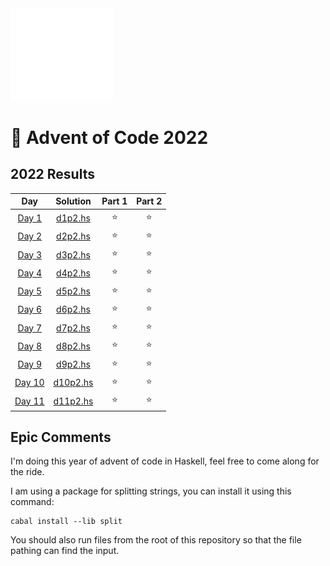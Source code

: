 <img src="./.assets/haskell-heart-white.png" width="164">

# 🎄 Advent of Code 2022

<!--- advent_readme_stars table --->
## 2022 Results

| Day | Solution | Part 1 | Part 2 |
| :---: | :---: | :---: | :---: |
| [Day 1](https://adventofcode.com/2022/day/1) | [d1p2.hs](d1/d1p2.hs) | ⭐ | ⭐ |
| [Day 2](https://adventofcode.com/2022/day/2) | [d2p2.hs](d2/d2p2.hs) | ⭐ | ⭐ |
| [Day 3](https://adventofcode.com/2022/day/3) | [d3p2.hs](d3/d3p2.hs) | ⭐ | ⭐ |
| [Day 4](https://adventofcode.com/2022/day/4) | [d4p2.hs](d4/d4p2.hs) | ⭐ | ⭐ |
| [Day 5](https://adventofcode.com/2022/day/5) | [d5p2.hs](d5/d5p2.hs) | ⭐ | ⭐ |
| [Day 6](https://adventofcode.com/2022/day/6) | [d6p2.hs](d6/d6p2.hs) | ⭐ | ⭐ |
| [Day 7](https://adventofcode.com/2022/day/7) | [d7p2.hs](d7/d7p2.hs) | ⭐ | ⭐ |
| [Day 8](https://adventofcode.com/2022/day/8) | [d8p2.hs](d8/d8p2.hs) | ⭐ | ⭐ |
| [Day 9](https://adventofcode.com/2022/day/9) | [d9p2.hs](d9/d9p2.hs) | ⭐ | ⭐ |
| [Day 10](https://adventofcode.com/2022/day/10) | [d10p2.hs](d10/d10p2.hs) | ⭐ | ⭐ |
| [Day 11](https://adventofcode.com/2022/day/11) | [d11p2.hs](d11/d11p2.hs) | ⭐ | ⭐ |
<!--- advent_readme_stars table --->

## Epic Comments
I'm doing this year of advent of code in Haskell, feel free to come along for the ride.

I am using a package for splitting strings, you can install it using this command:

```
cabal install --lib split
```

You should also run files from the root of this repository so that the file pathing can find the input.

